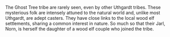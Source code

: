 The Ghost Tree tribe are rarely seen, even by other Uthgardt tribes. These mysterious folk are intensely attuned to the natural world and, unlike most Uthgardt, are adept casters. They have close links to the local wood elf settlements, sharing a common interest in nature. So much so that their Jarl, Norn, is herself the daughter of a wood elf couple who joined the tribe.
